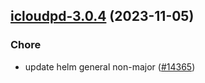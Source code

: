 

## [icloudpd-3.0.4](https://github.com/truecharts/charts/compare/icloudpd-3.0.3...icloudpd-3.0.4) (2023-11-05)

### Chore

- update helm general non-major ([#14365](https://github.com/truecharts/charts/issues/14365))
  
  